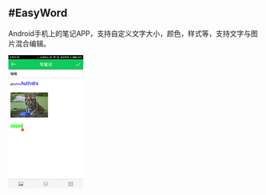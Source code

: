 #EasyWord
------
Android手机上的笔记APP，支持自定义文字大小，颜色，样式等，支持文字与图片混合编辑。


![image](https://github.com/dolpphins/EasyWord/raw/master/images/effect-ui.png)